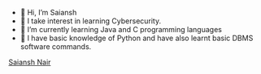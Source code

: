 - 👋 Hi, I’m Saiansh
- 👀 I take interest in learning Cybersecurity. 
- 🌱 I’m currently learning Java and C programming languages
- 📖 I have basic knowledge of Python and have also learnt basic DBMS software commands.

<div class="badge-base LI-profile-badge" data-locale="en_US" data-size="large" data-theme="dark" data-type="HORIZONTAL" data-vanity="saiansh-nair-6b7b70317" data-version="v1"><a class="badge-base__link LI-simple-link" href="https://in.linkedin.com/in/saiansh-nair-6b7b70317?trk=profile-badge">Saiansh Nair</a></div>
              
<!---
Saiansh19/Saiansh19 is a ✨ special ✨ repository because its `README.md` (this file) appears on your GitHub profile.
You can click the Preview link to take a look at your changes.
--->
